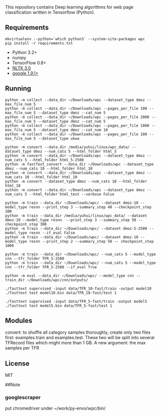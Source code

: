 This repository contains Deep learning algorithms for web page classification written in Tensorflow (Python).

## Requirements
```
mkvirtualenv --python=`which python3` --system-site-packages wpc
pip install -r requirements.txt
```
- Python 3.2+
- numpy
- TensorFlow 0.8+
- [NLTK 3.0](http://www.nltk.org/install.html)
- [google 1.9.1+](https://pypi.python.org/pypi/google)

## Running
```
python -m collect --data_dir ~/Downloads/wpc --dataset_type dmoz --max_file_num 5
python -m collect --data_dir ~/Downloads/wpc --pages_per_file 100 --max_file_num 5 --dataset_type dmoz --cat_num 5
python -m collect --data_dir ~/Downloads/wpc --pages_per_file 2000 --max_file_num 5 --dataset_type dmoz --cat_num 5
python -m collect --data_dir ~/Downloads/wpc --pages_per_file 1000 --max_file_num 5 --dataset_type dmoz --cat_num 10
python -m collect --data_dir ~/Downloads/wpc --pages_per_file 100 --max_file_num 5 --dataset_type ukwa

python -m convert --data_dir /media/yuhui/linux/wpc_data/ --dataset_type dmoz --num_cats 5 --html_folder html_5
python -m convert --data_dir ~/Downloads/wpc --dataset_type dmoz --num_cats 5 --html_folder html_5-2500
python -m fastText_convert --data_dir ~/Downloads/wpc --dataset_type dmoz --num_cats 10 --html_folder html_10
python -m convert --data_dir ~/Downloads/wpc --dataset_type dmoz --num_cats 10 --html_folder html_10
python -m convert --dataset_type dmoz --num_cats 10 --html_folder html_10
python -m convert --data_dir ~/Downloads/wpc --dataset_type dmoz --num_cats 5 --html_folder html_test --verbose False

python -m train --data_dir ~/Downloads/wpc/ --dataset dmoz-10 --model_type resnn --print_step 3 --summary_step 40 --checkpoint_step 300
python -m train --data_dir /media/yuhui/linux/wpc_data/ --dataset dmoz-10 --model_type resnn  --print_step 3 --summary_step 50 --checkpoint_step 300
python -m train --data_dir ~/Downloads/wpc/ --dataset dmoz-5-2500 --model_type resnn --if_eval False 
python -m train --data_dir ~/Downloads/wpc/ --dataset dmoz-10 --model_type resnn --print_step 2 --summary_step 50 -- checkpoint_step 1000

python -m train --data_dir ~/Downloads/wpc/ --num_cats 5 --model_type cnn --tfr_folder TFR_5-2500
python -m train --data_dir ~/Downloads/wpc/ --num_cats 5 --model_type cnn --tfr_folder TFR_5-2500 --if_eval True

python -m eval --data_dir ~/Downloads/wpc/ --model_type cnn --train_dir ~/Downloads/wpc/cnn/outputs/

./fasttext supervised -input data/TFR_10-fast/train -output model10
./fasttext test model10.bin data/TFR_10-fast/test 1

./fasttext supervised -input data/TFR_5-fast/train -output model5
./fasttext test model5.bin data/TFR_5-fast/test 1

```


## Modules

convert: to shuffle all category samples thoroughly, create only two files first: examples.train and examples.test. These two will be split into several TFRecord files which might more than 1 GB. A new argument: the max samples per TFR

## License
MIT

##Note
### googlescraper
put chromedriver under ~/work/py-envs/wpc/bin/
